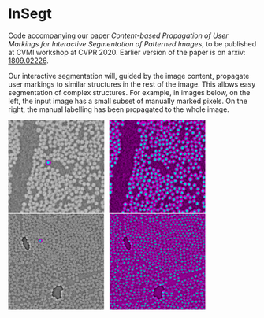 # InSegt

Code accompanying our paper *Content-based Propagation of User Markings for Interactive Segmentation of Patterned Images*, to be published at CVMI workshop at CVPR 2020. Earlier version of the paper is on arxiv: [1809.02226](https://arxiv.org/pdf/1809.02226.pdf).

Our interactive segmentation will, guided by the image content, propagate user markings to similar structures in the rest of the image. This allows easy segmentation of complex structures. For example, in images below, on the left, the input image has  a small subset of manually marked pixels. On the right, the manual labelling has been propagated to the whole image.


<img src="/images/glass_example.png" width="400">\
<img src="/images/carbon_example.png" width="400">
